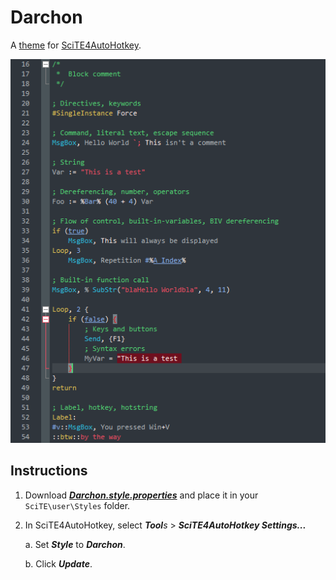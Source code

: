 # Darchon
A [theme](https://autohotkey.com/boards/viewtopic.php?f=61&t=69) for [SciTE4AutoHotkey](http://fincs.ahk4.net/scite4ahk).

![Preview](editor.preview.png "Preview")

## Instructions
1. Download _**[Darchon.style.properties](https://raw.githubusercontent.com/ahkon/Darchon/master/Darchon.style.properties)**_ and place it in your `SciTE\user\Styles` folder.
2. In SciTE4AutoHotkey, select _**Tool**s_ > _**SciTE4AutoHotkey Settings...**_

    a. Set _**Style**_ to _**Darchon**_.
    
    b. Click _**Update**_.
